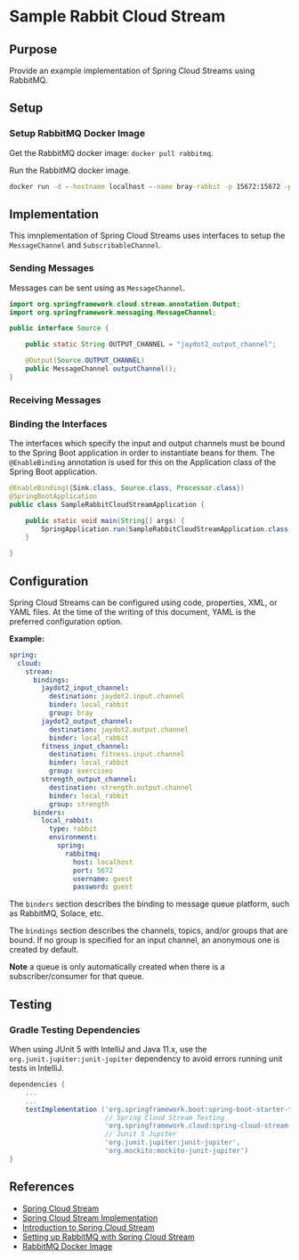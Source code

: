 # Sample Rabbit Cloud Stream

## Purpose
Provide an example implementation of Spring Cloud Streams using RabbitMQ.

## Setup

### Setup RabbitMQ Docker Image

Get the RabbitMQ docker image:  `docker pull rabbitmq`.

Run the RabbitMQ docker image.

```cmd
docker run -d --hostname localhost --name bray-rabbit -p 15672:15672 -p 5672:5672 -p 5671:5671 rabbitmq:3-management
```

## Implementation

This imnplementation of Spring Cloud Streams uses interfaces to setup the `MessageChannel` and `SubscribableChannel`.

### Sending Messages

Messages can be sent using as `MessageChannel`.

```java
import org.springframework.cloud.stream.annotation.Output;
import org.springframework.messaging.MessageChannel;

public interface Source {

    public static String OUTPUT_CHANNEL = "jaydot2_output_channel";

    @Output(Source.OUTPUT_CHANNEL)
    public MessageChannel outputChannel();
}
```

### Receiving Messages


### Binding the Interfaces

The interfaces which specify the input and output channels must be bound to the Spring Boot application in order to instantiate beans for them.  The `@EnableBinding` annotation is used for this on the Application class of the Spring Boot application.

```java
@EnableBinding({Sink.class, Source.class, Processor.class})
@SpringBootApplication
public class SampleRabbitCloudStreamApplication {

	public static void main(String[] args) {
		SpringApplication.run(SampleRabbitCloudStreamApplication.class, args);
	}

}
```

## Configuration

Spring Cloud Streams can be configured using code, properties, XML, or YAML files. At the time of the writing of this document, YAML is the preferred configuration option.

**Example:**
```yaml
spring:
  cloud:
    stream:
      bindings:
        jaydot2_input_channel:
          destination: jaydot2.input.channel
          binder: local_rabbit
          group: bray
        jaydot2_output_channel:
          destination: jaydot2.output.channel
          binder: local_rabbit
        fitness_input_channel:
          destination: fitness.input.channel
          binder: local_rabbit
          group: exercises
        strength_output_channel:
          destination: strength.output.channel
          binder: local_rabbit
          group: strength
      binders:
        local_rabbit:
          type: rabbit
          environment:
            spring:
              rabbitmq:
                host: localhost
                port: 5672
                username: guest
                password: guest
```

The `binders` section describes the binding to message queue platform, such as RabbitMQ, Solace, etc.

The `bindings` section describes the channels, topics, and/or groups that are bound.  If no group is specified for an input channel, an anonymous one is created by default.

**Note** a queue is only automatically created when there is a subscriber/consumer for that queue.

## Testing

### Gradle Testing Dependencies

When using JUnit 5 with IntelliJ and Java 11.x, use the `org.junit.jupiter:junit-jupiter` dependency to avoid errors running unit tests in IntelliJ. 

```groovy
dependencies {
	...
	...
	testImplementation ('org.springframework.boot:spring-boot-starter-test',
						// Spring Cloud Stream Testing
						'org.springframework.cloud:spring-cloud-stream-test-support',
						// Junit 5 Jupiter
						'org.junit.jupiter:junit-jupiter',
						'org.mockito:mockito-junit-jupiter')
}
```

## References

- [Spring Cloud Stream](http://cloud.spring.io/spring-cloud-static/spring-cloud-stream/2.1.2.RELEASE/single/spring-cloud-stream.html#spring-cloud-stream-overview-introducing)
- [Spring Cloud Stream Implementation](https://github.com/spring-cloud/spring-cloud-stream-binder-rabbit)
- [Introduction to Spring Cloud Stream](https://www.baeldung.com/spring-cloud-stream)
- [Setting up RabbitMQ with Spring Cloud Stream](https://www.e4developer.com/2018/01/28/setting-up-rabbitmq-with-spring-cloud-stream/)
- [RabbitMQ Docker Image](https://hub.docker.com/_/rabbitmq)